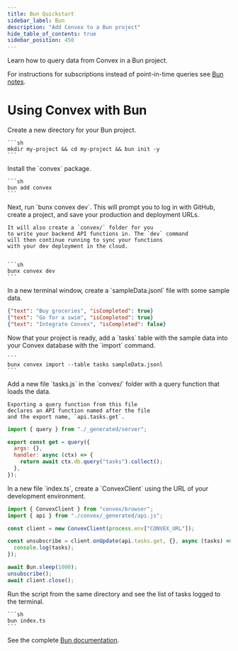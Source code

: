 ```yaml
---
title: Bun Quickstart
sidebar_label: Bun
description: "Add Convex to a Bun project"
hide_table_of_contents: true
sidebar_position: 450
---
```





Learn how to query data from Convex in a Bun project.

For instructions for subscriptions instead of point-in-time queries see
[Bun notes](/client/javascript/bun.mdx).

# Using Convex with Bun

<StepByStep>
  <Step title="Create a new Bun project">
    Create a new directory for your Bun project.

    ```sh
    mkdir my-project && cd my-project && bun init -y
    ```

  </Step>
  <Step title="Install the Convex client and server library">
    Install the `convex` package.

    ```sh
    bun add convex
    ```

  </Step>
  <Step title="Set up a Convex dev deployment">
    Next, run `bunx convex dev`. This
    will prompt you to log in with GitHub,
    create a project, and save your production and deployment URLs.

    It will also create a `convex/` folder for you
    to write your backend API functions in. The `dev` command
    will then continue running to sync your functions
    with your dev deployment in the cloud.


    ```sh
    bunx convex dev
    ```

  </Step>

  <Step title="Create sample data for your database">
    In a new terminal window, create a `sampleData.jsonl`
    file with some sample data.

    
```json
{"text": "Buy groceries", "isCompleted": true}
{"text": "Go for a swim", "isCompleted": true}
{"text": "Integrate Convex", "isCompleted": false}
```


  </Step>

  <Step title="Add the sample data to your database">
    Now that your project is ready, add a `tasks` table
    with the sample data into your Convex database with
    the `import` command.

    ```
    bunx convex import --table tasks sampleData.jsonl
    ```

  </Step>

  <Step title="Expose a database query">
    Add a new file `tasks.js` in the `convex/` folder
    with a query function that loads the data.

    Exporting a query function from this file
    declares an API function named after the file
    and the export name, `api.tasks.get`.

    
```js
import { query } from "./_generated/server";

export const get = query({
  args: {},
  handler: async (ctx) => {
    return await ctx.db.query("tasks").collect();
  },
});

```


  </Step>

  <Step title="Connect the script to your backend">
    In a new file `index.ts`, create a `ConvexClient` using
    the URL of your development environment.

    
```ts
import { ConvexClient } from "convex/browser";
import { api } from "./convex/_generated/api.js";

const client = new ConvexClient(process.env["CONVEX_URL"]);

const unsubscribe = client.onUpdate(api.tasks.get, {}, async (tasks) => {
  console.log(tasks);
});

await Bun.sleep(1000);
unsubscribe();
await client.close();

```


  </Step>

  <Step title="Run the script">
    Run the script from the same directory and see the list of tasks logged to the terminal.

    ```sh
    bun index.ts
    ```

  </Step>

</StepByStep>

See the complete [Bun documentation](/client/javascript/bun.mdx).
